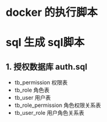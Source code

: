 # docker 的执行脚本



# sql 生成 sql脚本
## 1. 授权数据库 auth.sql
- tb_permission 权限表
- tb_role 角色表
- tb_user 用户表
- tb_role_permission 角色权限关系表
- tb_user_role 用户角色关系表

 